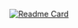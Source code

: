 [![Readme Card](https://github-readme-stats.vercel.app/api/pin/?username=prtruz87&repo=php-todo-list-json)](https://github.com/anuraghazra/github-readme-stats)
